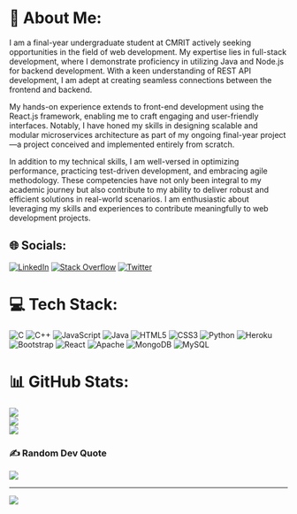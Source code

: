# 💫 About Me:
I am a final-year undergraduate student at CMRIT actively seeking opportunities in the field of web development. My expertise lies in full-stack development, where I demonstrate proficiency in utilizing Java and Node.js for backend development. With a keen understanding of REST API development, I am adept at creating seamless connections between the frontend and backend.

My hands-on experience extends to front-end development using the React.js framework, enabling me to craft engaging and user-friendly interfaces. Notably, I have honed my skills in designing scalable and modular microservices architecture as part of my ongoing final-year project—a project conceived and implemented entirely from scratch.

In addition to my technical skills, I am well-versed in optimizing performance, practicing test-driven development, and embracing agile methodology. These competencies have not only been integral to my academic journey but also contribute to my ability to deliver robust and efficient solutions in real-world scenarios. I am enthusiastic about leveraging my skills and experiences to contribute meaningfully to web development projects.

## 🌐 Socials:
[![LinkedIn](https://img.shields.io/badge/LinkedIn-%230077B5.svg?logo=linkedin&logoColor=white)](https://linkedin.com/in/ayush-kumar-96b522221) [![Stack Overflow](https://img.shields.io/badge/-Stackoverflow-FE7A16?logo=stack-overflow&logoColor=white)](https://stackoverflow.com/users/20108635) [![Twitter](https://img.shields.io/badge/Twitter-%231DA1F2.svg?logo=Twitter&logoColor=white)](https://twitter.com/0801Aayush) 

# 💻 Tech Stack:
![C](https://img.shields.io/badge/c-%2300599C.svg?style=for-the-badge&logo=c&logoColor=white) ![C++](https://img.shields.io/badge/c++-%2300599C.svg?style=for-the-badge&logo=c%2B%2B&logoColor=white) ![JavaScript](https://img.shields.io/badge/javascript-%23323330.svg?style=for-the-badge&logo=javascript&logoColor=%23F7DF1E) ![Java](https://img.shields.io/badge/java-%23ED8B00.svg?style=for-the-badge&logo=java&logoColor=white) ![HTML5](https://img.shields.io/badge/html5-%23E34F26.svg?style=for-the-badge&logo=html5&logoColor=white) ![CSS3](https://img.shields.io/badge/css3-%231572B6.svg?style=for-the-badge&logo=css3&logoColor=white) ![Python](https://img.shields.io/badge/python-3670A0?style=for-the-badge&logo=python&logoColor=ffdd54) ![Heroku](https://img.shields.io/badge/heroku-%23430098.svg?style=for-the-badge&logo=heroku&logoColor=white) ![Bootstrap](https://img.shields.io/badge/bootstrap-%23563D7C.svg?style=for-the-badge&logo=bootstrap&logoColor=white) ![React](https://img.shields.io/badge/react-%2320232a.svg?style=for-the-badge&logo=react&logoColor=%2361DAFB) ![Apache](https://img.shields.io/badge/apache-%23D42029.svg?style=for-the-badge&logo=apache&logoColor=white) ![MongoDB](https://img.shields.io/badge/MongoDB-%234ea94b.svg?style=for-the-badge&logo=mongodb&logoColor=white) ![MySQL](https://img.shields.io/badge/mysql-%2300f.svg?style=for-the-badge&logo=mysql&logoColor=white)
# 📊 GitHub Stats:
![](https://github-readme-stats.vercel.app/api?username=ayushkr08&theme=dark&hide_border=false&include_all_commits=true&count_private=true)<br/>
![](https://github-readme-streak-stats.herokuapp.com/?user=ayushkr08&theme=dark&hide_border=false)<br/>
![](https://github-readme-stats.vercel.app/api/top-langs/?username=ayushkr08&theme=dark&hide_border=false&include_all_commits=true&count_private=true&layout=compact)

### ✍️ Random Dev Quote
![](https://quotes-github-readme.vercel.app/api?type=horizontal&theme=dark)

---
[![](https://visitcount.itsvg.in/api?id=ayushkr08&icon=0&color=0)](https://visitcount.itsvg.in)
